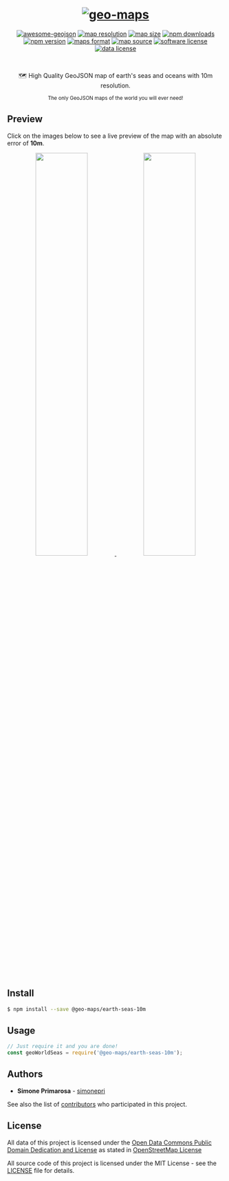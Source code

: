 <h1 align="center">
  <a href="https://github.com/simonepri/geo-maps"><img src="https://raw.githubusercontent.com/simonepri/geo-maps/master/media/geo-maps.jpg" alt="geo-maps" /></a>
</h1>
<p align="center">
  <a href="https://github.com/tmcw/awesome-geojson"><img src="https://awesome.re/mentioned-badge.svg" alt="awesome-geojson" /></a>
  <a href="https://github.com/simonepri/geo-maps/blob/master/info/earth-seas.md#downloads"><img src="https://img.shields.io/badge/resolution-10m-f1c40f.svg" alt="map resolution" /></a>
  <a href="https://github.com/simonepri/geo-maps/blob/master/info/earth-seas.md#downloads"><img src="http://img.badgesize.io/https://unpkg.com/@geo-maps/earth-seas-10m/map.geo.json" alt="map size" /></a>
  <a href="https://www.npmjs.com/package/@geo-maps/earth-seas-10m"><img src="https://img.shields.io/npm/dm/@geo-maps/earth-seas-10m.svg" alt="npm downloads" /></a>
  <a href="https://www.npmjs.com/package/@geo-maps/earth-seas-10m"><img src="https://img.shields.io/npm/v/@geo-maps/earth-seas-10m.svg" alt="npm version" /></a>
  <a href="http://geojson.org/"><img src="https://img.shields.io/badge/format-GeoJSON-e67e22.svg" alt="maps format" /></a>
  <a href="http://www.openstreetmap.org/"><img src="https://img.shields.io/badge/source-OSM-2ecc71.svg" alt="map source" /></a>
  <a href="LICENSE"><img src="https://img.shields.io/github/license/simonepri/geo-maps.svg" alt="software license" /></a>
  <a href="https://opendatacommons.org/licenses/odbl/1.0/"><img src="https://img.shields.io/badge/license-ODbL-2980b9.svg" alt="data license" /></a>
</p>
<br />
<p align="center">
  🗺 High Quality GeoJSON map of earth's seas and oceans with 10m resolution.
</p>
<p align="center">
  <sub>
    The only GeoJSON maps of the world you will ever need!
  </sub>
</p>

## Preview
Click on the images below to see a live preview of the map with an absolute error
of **10m**.  

<p align="center">
  <a alt="World Boundaries" href="http://mapshaper.org/?files=https://unpkg.com/@geo-maps/earth-seas-10m/map.geo.json">
    <img src="https://raw.githubusercontent.com/simonepri/geo-maps/master/media/geo-maps-earth-seas-shape.png" width ="49%"/>
  </a>
  <a alt="World Boundaries" href="http://geojson.io/#data=data:text/x-url,https://unpkg.com/@geo-maps/earth-seas-10m/map.geo.json">
    <img src="https://raw.githubusercontent.com/simonepri/geo-maps/master/media/geo-maps-earth-seas-hover.png" width ="49%"/>
  </a>
</p>

## Install
```bash
$ npm install --save @geo-maps/earth-seas-10m
```

## Usage
```javascript
// Just require it and you are done!
const geoWorldSeas = require('@geo-maps/earth-seas-10m');
```

## Authors
* **Simone Primarosa** - [simonepri](https://github.com/simonepri)

See also the list of [contributors](https://github.com/simonepri/geo-maps/contributors) who participated in this project.

## License
All data of this project is licensed under the [Open Data Commons Public Domain Dedication and License](https://opendatacommons.org/licenses/odbl/1.0/) as stated in [OpenStreetMap License](http://www.openstreetmap.org/copyright)

All source code of this project is licensed under the MIT License - see the [LICENSE](LICENSE) file for details.
